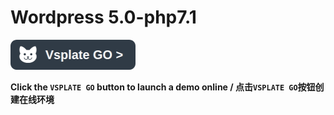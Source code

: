 # Wordpress 5.0-php7.1

<a href="https://www.vsplate.com/?docker-compose=https://github.com/vsplate/dcenvs/wordpress/5.0-php7.1"><img alt="VSPLATE GO" src="https://raw.githubusercontent.com/vsplate/images/master/vsgo_btn.png" width="200px"></a>

**Click the `VSPLATE GO` button to launch a demo online / 点击`VSPLATE GO`按钮创建在线环境**